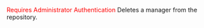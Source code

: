 <span style="color:red">Requires Administrator Authentication</span> 
Deletes a manager from the repository.
